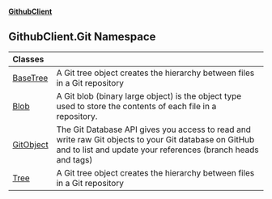 #### [GithubClient](index 'index')

## GithubClient.Git Namespace

| Classes | |
| :--- | :--- |
| [BaseTree](GithubClient.Git.BaseTree 'GithubClient.Git.BaseTree') | A Git tree object creates the hierarchy between files in a Git repository |
| [Blob](GithubClient.Git.Blob 'GithubClient.Git.Blob') | A Git blob (binary large object) is the object type used to store the contents of each file in a repository. |
| [GitObject](GithubClient.Git.GitObject 'GithubClient.Git.GitObject') | The Git Database API gives you access to read and write raw Git objects to your Git database on GitHub and to list and update your references (branch heads and tags) |
| [Tree](GithubClient.Git.Tree 'GithubClient.Git.Tree') | A Git tree object creates the hierarchy between files in a Git repository |
